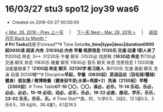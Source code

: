 # 16/03/27 stu3 spo12 joy39 was6

* Created on 2016-03-27 00:00:00

[&lt; Mar. 26, 2016 - Prev 上一天](d26.md)     \|     [下一天 Next - Mar. 28, 2016 &gt;](d28.md)     \|     [返回月历 Back to Month ^](index.md)   
**\# Pri Tasks**找房子Unread**\# Time Detail**to\_time\|type\|desc\|duration0900起0930读 阅读 内务 .51030必 内务 早餐 租房信息 11130乐 交通 动漫 1职人来了 1**1200动 奔走 .5** .51230乐 午餐 聊天 .51530必 找房租 3**1630动 奔走 1**1730必 交通 聊天 休息 11830乐 晚餐 聊天 11930必 音乐 聊天 休息 住房信息 1 12030废 没能量做事了 1**2100动 奔走 聊天 .52130学 练习做人 .5**0130乐 交通 美剧 聊天 洗澡 动漫 30130睡**\# Discipline**早起，早餐（0830前）英语运动（羽毛球/毽球/健身）朋友圈 / 微博晚餐（健身前牛奶;水果+鸡蛋\*2）洗澡（2130前）早睡（2300前）**\# Time Table**07-10 〇〇，〇〇，读必，必乐，11-14 乐动，乐必，必必，必必，15-18 必动，动必，必乐，乐必，19-22 必废，废动，学乐，乐乐，23-02 乐乐，乐乐，乐。**\# Time Stat**类，时，%学0.5，3动2，12.1读0.5，3乐6.5，39.4必6，36.4废1，6.1总16.5


